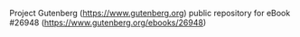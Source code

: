 Project Gutenberg (https://www.gutenberg.org) public repository for eBook #26948 (https://www.gutenberg.org/ebooks/26948)
